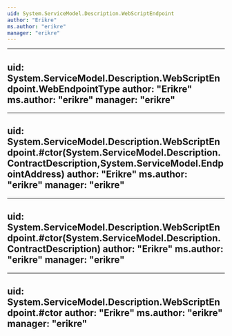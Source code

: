 ```yaml
---
uid: System.ServiceModel.Description.WebScriptEndpoint
author: "Erikre"
ms.author: "erikre"
manager: "erikre"
---
```


---
uid: System.ServiceModel.Description.WebScriptEndpoint.WebEndpointType
author: "Erikre"
ms.author: "erikre"
manager: "erikre"
---

---
uid: System.ServiceModel.Description.WebScriptEndpoint.#ctor(System.ServiceModel.Description.ContractDescription,System.ServiceModel.EndpointAddress)
author: "Erikre"
ms.author: "erikre"
manager: "erikre"
---

---
uid: System.ServiceModel.Description.WebScriptEndpoint.#ctor(System.ServiceModel.Description.ContractDescription)
author: "Erikre"
ms.author: "erikre"
manager: "erikre"
---

---
uid: System.ServiceModel.Description.WebScriptEndpoint.#ctor
author: "Erikre"
ms.author: "erikre"
manager: "erikre"
---
